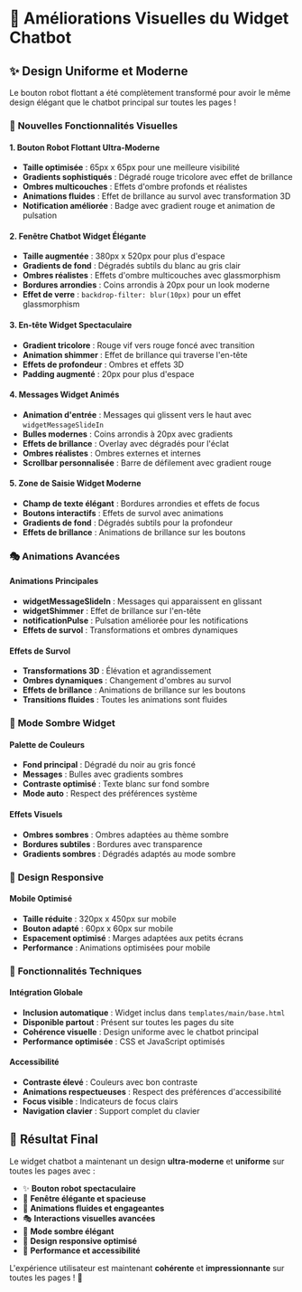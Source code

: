 # 🤖 Améliorations Visuelles du Widget Chatbot

## ✨ **Design Uniforme et Moderne**

Le bouton robot flottant a été complètement transformé pour avoir le même design élégant que le chatbot principal sur toutes les pages !

### 🎨 **Nouvelles Fonctionnalités Visuelles**

#### **1. Bouton Robot Flottant Ultra-Moderne**
- **Taille optimisée** : 65px x 65px pour une meilleure visibilité
- **Gradients sophistiqués** : Dégradé rouge tricolore avec effet de brillance
- **Ombres multicouches** : Effets d'ombre profonds et réalistes
- **Animations fluides** : Effet de brillance au survol avec transformation 3D
- **Notification améliorée** : Badge avec gradient rouge et animation de pulsation

#### **2. Fenêtre Chatbot Widget Élégante**
- **Taille augmentée** : 380px x 520px pour plus d'espace
- **Gradients de fond** : Dégradés subtils du blanc au gris clair
- **Ombres réalistes** : Effets d'ombre multicouches avec glassmorphism
- **Bordures arrondies** : Coins arrondis à 20px pour un look moderne
- **Effet de verre** : `backdrop-filter: blur(10px)` pour un effet glassmorphism

#### **3. En-tête Widget Spectaculaire**
- **Gradient tricolore** : Rouge vif vers rouge foncé avec transition
- **Animation shimmer** : Effet de brillance qui traverse l'en-tête
- **Effets de profondeur** : Ombres et effets 3D
- **Padding augmenté** : 20px pour plus d'espace

#### **4. Messages Widget Animés**
- **Animation d'entrée** : Messages qui glissent vers le haut avec `widgetMessageSlideIn`
- **Bulles modernes** : Coins arrondis à 20px avec gradients
- **Effets de brillance** : Overlay avec dégradés pour l'éclat
- **Ombres réalistes** : Ombres externes et internes
- **Scrollbar personnalisée** : Barre de défilement avec gradient rouge

#### **5. Zone de Saisie Widget Moderne**
- **Champ de texte élégant** : Bordures arrondies et effets de focus
- **Boutons interactifs** : Effets de survol avec animations
- **Gradients de fond** : Dégradés subtils pour la profondeur
- **Effets de brillance** : Animations de brillance sur les boutons

### 🎭 **Animations Avancées**

#### **Animations Principales**
- **widgetMessageSlideIn** : Messages qui apparaissent en glissant
- **widgetShimmer** : Effet de brillance sur l'en-tête
- **notificationPulse** : Pulsation améliorée pour les notifications
- **Effets de survol** : Transformations et ombres dynamiques

#### **Effets de Survol**
- **Transformations 3D** : Élévation et agrandissement
- **Ombres dynamiques** : Changement d'ombres au survol
- **Effets de brillance** : Animations de brillance sur les boutons
- **Transitions fluides** : Toutes les animations sont fluides

### 🌙 **Mode Sombre Widget**

#### **Palette de Couleurs**
- **Fond principal** : Dégradé du noir au gris foncé
- **Messages** : Bulles avec gradients sombres
- **Contraste optimisé** : Texte blanc sur fond sombre
- **Mode auto** : Respect des préférences système

#### **Effets Visuels**
- **Ombres sombres** : Ombres adaptées au thème sombre
- **Bordures subtiles** : Bordures avec transparence
- **Gradients sombres** : Dégradés adaptés au mode sombre

### 📱 **Design Responsive**

#### **Mobile Optimisé**
- **Taille réduite** : 320px x 450px sur mobile
- **Bouton adapté** : 60px x 60px sur mobile
- **Espacement optimisé** : Marges adaptées aux petits écrans
- **Performance** : Animations optimisées pour mobile

### 🚀 **Fonctionnalités Techniques**

#### **Intégration Globale**
- **Inclusion automatique** : Widget inclus dans `templates/main/base.html`
- **Disponible partout** : Présent sur toutes les pages du site
- **Cohérence visuelle** : Design uniforme avec le chatbot principal
- **Performance optimisée** : CSS et JavaScript optimisés

#### **Accessibilité**
- **Contraste élevé** : Couleurs avec bon contraste
- **Animations respectueuses** : Respect des préférences d'accessibilité
- **Focus visible** : Indicateurs de focus clairs
- **Navigation clavier** : Support complet du clavier

## 🎯 **Résultat Final**

Le widget chatbot a maintenant un design **ultra-moderne** et **uniforme** sur toutes les pages avec :
- ✨ **Bouton robot spectaculaire**
- 🎨 **Fenêtre élégante et spacieuse**
- 🌟 **Animations fluides et engageantes**
- 🎭 **Interactions visuelles avancées**
- 🌙 **Mode sombre élégant**
- 📱 **Design responsive optimisé**
- 🚀 **Performance et accessibilité**

L'expérience utilisateur est maintenant **cohérente** et **impressionnante** sur toutes les pages ! 🎉
